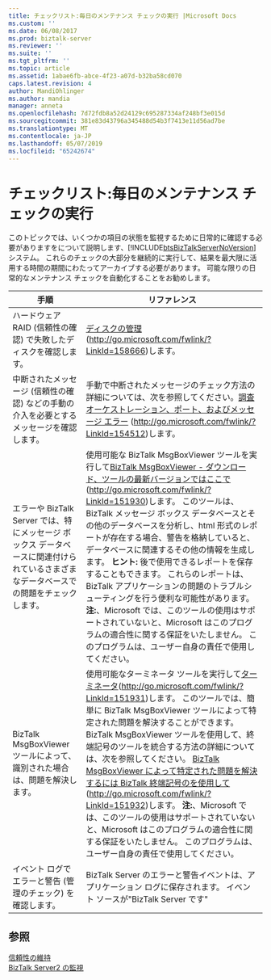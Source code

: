 ```yaml
---
title: チェックリスト:毎日のメンテナンス チェックの実行 |Microsoft Docs
ms.custom: ''
ms.date: 06/08/2017
ms.prod: biztalk-server
ms.reviewer: ''
ms.suite: ''
ms.tgt_pltfrm: ''
ms.topic: article
ms.assetid: 1abae6fb-abce-4f23-a07d-b32ba58cd070
caps.latest.revision: 4
author: MandiOhlinger
ms.author: mandia
manager: anneta
ms.openlocfilehash: 7d72fdb8a52d24129c695287334af248bf3e015d
ms.sourcegitcommit: 381e83d43796a345488d54b3f7413e11d56ad7be
ms.translationtype: MT
ms.contentlocale: ja-JP
ms.lasthandoff: 05/07/2019
ms.locfileid: "65242674"
---
```

# <a name="checklist-performing-daily-maintenance-checks"></a>チェックリスト:毎日のメンテナンス チェックの実行
このトピックでは、いくつかの項目の状態を監視するために日常的に確認する必要がありますをについて説明します、[!INCLUDE[btsBizTalkServerNoVersion](../includes/btsbiztalkservernoversion-md.md)]システム。 これらのチェックの大部分を継続的に実行して、結果を最大限に活用する時間の期間にわたってアーカイブする必要があります。 可能な限りの日常的なメンテナンス チェックを自動化することをお勧めします。  
  
|手順|リファレンス|  
|-----------|---------------|  
|ハードウェア RAID (信頼性の確認) で失敗したディスクを確認します。|[ディスクの管理](http://go.microsoft.com/fwlink/?LinkId=158666)(http://go.microsoft.com/fwlink/?LinkId=158666)します。|  
|中断されたメッセージ (信頼性の確認) などの手動の介入を必要とするメッセージを確認します。|手動で中断されたメッセージのチェック方法の詳細については、次を参照してください。[調査オーケストレーション、ポート、およびメッセージ エラー](http://go.microsoft.com/fwlink/?LinkId=154512) (http://go.microsoft.com/fwlink/?LinkId=154512)します。|  
|エラーや BizTalk Server では、特にメッセージ ボックス データベースに関連付けられているさまざまなデータベースでの問題をチェックします。|使用可能な BizTalk MsgBoxViewer ツールを実行して[BizTalk MsgBoxViewer - ダウンロード、ツールの最新バージョンではここで](http://go.microsoft.com/fwlink/?LinkId=151930)(http://go.microsoft.com/fwlink/?LinkId=151930)します。 このツールは、BizTalk メッセージ ボックス データベースとその他のデータベースを分析し、html 形式のレポートが存在する場合、警告を格納していると、データベースに関連するその他の情報を生成します。 **ヒント:** 後で使用できるレポートを保存することもできます。 これらのレポートは、BizTalk アプリケーションの問題のトラブルシューティングを行う便利な可能性があります。 **注:**、Microsoft では、このツールの使用はサポートされていないと、Microsoft はこのプログラムの適合性に関する保証をいたしません。 このプログラムは、ユーザー自身の責任で使用してください。|  
|BizTalk MsgBoxViewer ツールによって、識別された場合は、問題を解決します。|使用可能なターミネータ ツールを実行して[ターミネータ](http://go.microsoft.com/fwlink/?LinkId=151931)(http://go.microsoft.com/fwlink/?LinkId=151931)します。 このツールでは、簡単に BizTalk MsgBoxViewer ツールによって特定された問題を解決することができます。 BizTalk MsgBoxViewer ツールを使用して、終端記号のツールを統合する方法の詳細については、次を参照してください。 [BizTalk MsgBoxViewer によって特定された問題を解決するには BizTalk 終端記号のを使用して](http://go.microsoft.com/fwlink/?LinkId=151932)(http://go.microsoft.com/fwlink/?LinkId=151932)します。 **注:**、Microsoft では、このツールの使用はサポートされていないと、Microsoft はこのプログラムの適合性に関する保証をいたしません。 このプログラムは、ユーザー自身の責任で使用してください。|  
|イベント ログでエラーと警告 (管理のチェック) を確認します。|BizTalk Server のエラーと警告イベントは、アプリケーション ログに保存されます。 イベント ソースが"BizTalk Server です"|  
  
## <a name="see-also"></a>参照  
 [信頼性の維持](../technical-guides/maintaining-reliability.md)   
 [BizTalk Server2 の監視](../technical-guides/monitoring-biztalk-server2.md)
